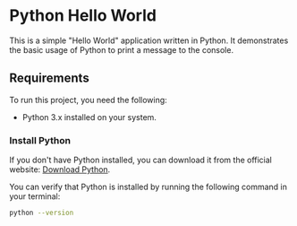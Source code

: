 # Python Hello World

This is a simple "Hello World" application written in Python. It demonstrates the basic usage of Python to print a message to the console.

## Requirements

To run this project, you need the following:

- Python 3.x installed on your system.

### Install Python

If you don't have Python installed, you can download it from the official website: [Download Python](https://www.python.org/downloads/).

You can verify that Python is installed by running the following command in your terminal:

```bash
python --version